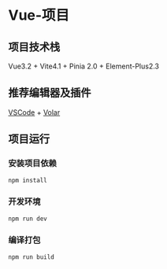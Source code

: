 # Vue-项目

## 项目技术栈

Vue3.2 + Vite4.1 + Pinia 2.0 + Element-Plus2.3 



## 推荐编辑器及插件

[VSCode](https://code.visualstudio.com/) + [Volar](https://marketplace.visualstudio.com/items?itemName=Vue.volar)  



## 项目运行

### 安装项目依赖

```sh
npm install
```

### 开发环境

```sh
npm run dev
```

### 编译打包

```sh
npm run build
```
